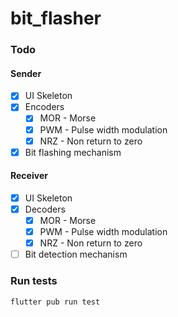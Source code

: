 # bit_flasher

### Todo

#### Sender
- [x] UI Skeleton
- [x] Encoders
    - [x] MOR - Morse
    - [x] PWM - Pulse width modulation
    - [x] NRZ - Non return to zero
- [x] Bit flashing mechanism

#### Receiver
- [x] UI Skeleton
- [x] Decoders
    - [x] MOR - Morse
    - [x] PWM - Pulse width modulation
    - [x] NRZ - Non return to zero
- [ ] Bit detection mechanism

### Run tests
```bash
flutter pub run test
```

